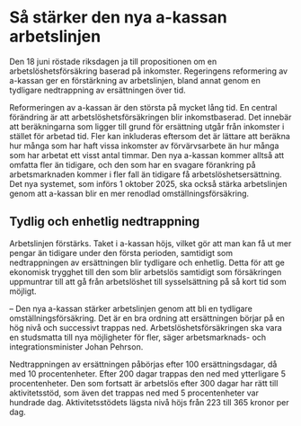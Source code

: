 # Så stärker den nya a-kassan arbetslinjen

Den 18 juni röstade riksdagen ja till propositionen om en arbetslöshetsförsäkring baserad på inkomster. Regeringens reformering av a-kassan ger en förstärkning av arbetslinjen, bland annat genom en tydligare nedtrappning av ersättningen över tid.

Reformeringen av a-kassan är den största på mycket lång tid. En central förändring är att arbetslöshetsförsäkringen blir inkomstbaserad. Det innebär att beräkningarna som ligger till grund för ersättning utgår från inkomster i stället för arbetad tid. Fler kan inkluderas eftersom det är lättare att beräkna hur många som har haft vissa inkomster av förvärvsarbete än hur många som har arbetat ett visst antal timmar. Den nya a-kassan kommer alltså att omfatta fler än tidigare, och den som har en svagare förankring på arbetsmarknaden kommer i fler fall än tidigare få arbetslöshetsersättning. Det nya systemet, som införs 1 oktober 2025, ska också stärka arbetslinjen genom att a-kassan blir en mer renodlad omställningsförsäkring.

## Tydlig och enhetlig nedtrappning

Arbetslinjen förstärks. Taket i a-kassan höjs, vilket gör att man kan få ut mer pengar än tidigare under den första perioden, samtidigt som nedtrappningen av ersättningen blir tydligare och enhetlig. Detta för att ge ekonomisk trygghet till den som blir arbetslös samtidigt som försäkringen uppmuntrar till att gå från arbetslöshet till sysselsättning på så kort tid som möjligt.

– Den nya a-kassan stärker arbetslinjen genom att bli en tydligare omställningsförsäkring. Det är en bra ordning att ersättningen börjar på en hög nivå och successivt trappas ned. Arbetslöshetsförsäkringen ska vara en studsmatta till nya möjligheter för fler, säger arbetsmarknads- och integrationsminister Johan Pehrson.

Nedtrappningen av ersättningen påbörjas efter 100 ersättningsdagar, då med 10 procentenheter. Efter 200 dagar trappas den ned med ytterligare 5 procentenheter. Den som fortsatt är arbetslös efter 300 dagar har rätt till aktivitetsstöd, som även det trappas ned med 5 procentenheter var hundrade dag. Aktivitetsstödets lägsta nivå höjs från 223 till 365 kronor per dag.
